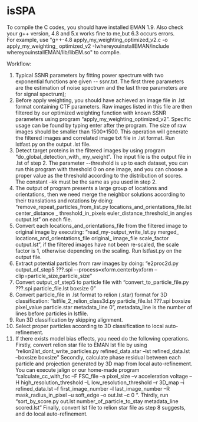 # isSPA
To compile the C codes, you should have installed EMAN 1.9. Also check your g++ version, 4.8 and 5.x works fine to me,but 6.3 occurs errors.	
For example, use "g++-4.8  apply_my_weighting_optimized_v2.c  -o apply_my_weighting_
optimized_v2  -IwhereyouinstallEMAN/include  whereyouinstallEMAN/lib/libEM.so" to complie.

Workflow:
1.	Typical SSNR parameters by fitting power spectrum with two exponential functions are given  --  ssnr.txt.  The first three parameters are the estimation of noise spectrum and the last three parameters are for signal spectrum);
2.	Before apply weighting, you should have achieved an image file in .lst format containing CTF parameters. Raw images listed in this file are then filtered by our optimized weighting function with known SSNR parameters using program “apply_my_weighting_optimized_v2”. Specific usage can be found by typing enter after the program. The size of raw images should be smaller than 1500*1500.
This operation will generate the filtered images and correlated image txt file in .lst format. Run lstfast.py on the output .lst file.
3.	Detect target proteins in the filtered images by using program “do_global_detection_with_
my_weight”. The input file is the output file in .lst of step 2. The parameter --threshold is up to each dataset, you can run this program with threshold 0 on one image, and you can choose a proper value as the threshold according to the distribution of scores. The constant –kk must be the same as you used in step 2.
4.	The output of program presents a large group of locations and orientations, then we need merge the neighbor solutions according to their translations and rotations by doing: “remove_repeat_particles_from_list.py locations_and_orientations_file.lst  center_distance _ threshold_in_pixels  euler_distance_threshold_in angles  output.lst” on each file.
5.	Convert each locations_and_orientations_file from the filtered image to original image by executing: “read_my-output_write_lst.py merged_ locations_and_orientations_file original_ image_file scale_factor output.lst”, if the filtered images have not been re-scaled, the scale factor is 1, otherwise depending on the scaling. Run lstfast.py on the output file.
6.	Extract potential particles from raw images by doing: “e2proc2d.py output_of_step5  ???.spi  --process=xform.centerbyxform –clip=particle_size,particle_size”
7.	Convert output_of_step5 to particle file with “convert_to_particle_file.py ???.spi particle_file.lst boxsize 0”
8.	Convert particle_file in .lst format to relion (.star) format for 3D classification: “lstfile_2_relion_class3d.py particle_file.lst ???.spi boxsize pixel_value particle.star metadata_line 0”, metadata_line is the number of lines before particles in lstfile.
9.	Run 3D classification by skipping alignment.
10.	Select proper particles according to 3D classification to local auto-refinement.
11.	If there exists model bias effects, you need do the following operations.
Firstly, convert relion star file to EMAN lst file by using “relion2lst_dont_write_particles.py refined_data.star –lst refined_data.lst –boxsize boxsize”
Secondly, calculate phase residual between each particle and projection generated by 3D map from local auto-refinement. You can execute jalign or our home-made program “calculate_cc_with_fsc –F FSC_file –a pixel_size –v acceleration voltage –H high_resolution_threshold –L low_resolution_threshold –r 3D_map –i refined_data.lst –f first_image_number –l last_image_number –R mask_radius_in_pixel –u soft_edge –o out.lst –c 0 “.
Thirdly, run “sort_by_score.py out.lst number_of_particle_to_stay metadata_line scored.lst”
Finally, convert lst file to relion star file as step 8 suggests, and do local auto-refinement.
